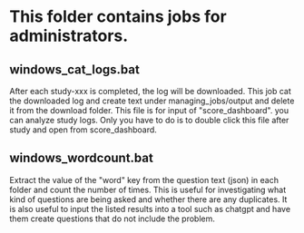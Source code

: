 # This folder contains jobs for administrators.
## windows_cat_logs.bat
After each study-xxx is completed, the log will be downloaded. This job cat the downloaded log and create text under managing_jobs/output and delete it from the download folder.
This file is for input of "score_dashboard". you can analyze study logs.
Only you have to do is to double click this file after study and open from score_dashboard.

## windows_wordcount.bat
Extract the value of the "word" key from the question text (json) in each folder and count the number of times. 
This is useful for investigating what kind of questions are being asked and whether there are any duplicates. It is also useful to input the listed results into a tool such as chatgpt and have them create questions that do not include the problem.
